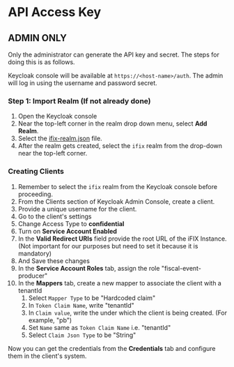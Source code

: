 # API Access Key

## **ADMIN ONLY**

Only the administrator can generate the API key and secret. The steps for doing this is as follows.

Keycloak console will be available at `https://<host-name>/auth`.  The admin will log in using the username and password secret.

### Step 1: Import Realm (If not already done)

1. Open the Keycloak console
2. Near the top-left corner in the realm drop down menu, select **Add Realm**.
3. Select the [ifix-realm.json](https://github.com/egovernments/iFix-Dev/blob/develop/core/keycloak/ifix-realm.json) file.
4. After the realm gets created, select the `ifix` realm from the drop-down near the top-left corner.

### Creating Clients

1. Remember to select the `ifix` realm from the Keycloak console before proceeding.
2. From the Clients section of Keycloak Admin Console, create a client.
3. Provide a unique username for the client.
4. Go to the client's settings
5. Change Access Type to **confidential**
6. Turn on **Service Account Enabled**
7. In the **Valid Redirect URIs** field provide the root URL of the iFIX Instance. (Not important for our purposes but need to set it because it is mandatory)
8. And Save these changes
9. In the **Service Account Roles** tab, assign the role "fiscal-event-producer"
10. In the **Mappers** tab, create a new mapper to associate the client with a tenantId
    1. Select `Mapper Type` to be "Hardcoded claim"
    2. In `Token Claim Name`, write "tenantId"
    3. In `Claim value`, write the under which the client is being created. (For example, "pb")
    4. Set `Name` same as `Token Claim Name` i.e. "tenantId"
    5. Select `Claim Json Type` to be "String"

Now you can get the credentials from the **Credentials** tab and configure them in the client's system.
